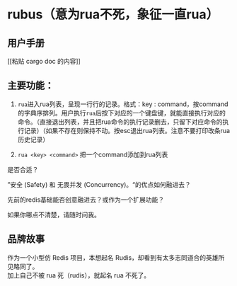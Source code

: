 # rubus（意为rua不死，象征一直rua）

## 用户手册
[[粘贴 cargo doc 的内容]]

## 主要功能：
1. `rua`进入rua列表，呈现一行行的记录。格式：key : command，按command的字典序排列。用户执行`rua`后按下对应的一个键盘键，就能直接执行对应的命令。（直接退出列表，并且把rua命令的执行记录删去，只留下对应命令的执行记录）（如果不存在则保持不动。按esc退出rua列表。注意不要打印改条rua历史记录）

2. `rua <key> <command>` 把一个command添加到rua列表

是否合适？

”安全 (Safety) 和 无畏并发 (Concurrency)。“的优点如何融进去？

先前的redis基础能否创意融进去？或作为一个扩展功能？

如果你哪点不清楚，请随时问我。
## 品牌故事
作为一个小型仿 Redis 项目，本想起名 Rudis，却看到有太多志同道合的英雄所见略同了。   
加上自己不被 rua 死（rudis），就起名 rua 不死了。